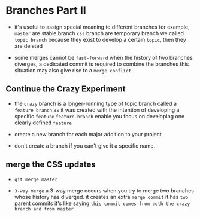 # Branches Part II

- it's useful to assign special meaning to different branches
  for example, `master` are stable branch
  `css` branch are temporary branch we called `topic branch`
  because they exist to develop a certain `topic`, then they are deleted

- some merges cannot be `fast-forward`
  when the history of two branches diverges, a dedicated commit is required to combine the branches
  this situation may also give rise to a `merge conflict`

## Continue the Crazy Experiment

- the `crazy` branch is a longer-running type of topic branch called a `feature branch`
  as it was created with the intention of developing a specific `feature`
  `feature branch` enable you focus on developing one clearly defined `feature`

- create a new branch for each major addition to your project
- don't create a branch if you can't give it a specific name.

## merge the CSS updates

- `git merge master`

- `3-way merge`
  a 3-way merge occurs when you try to merge two branches whose history has diverged.
  it creates an extra `merge commit`
  it has `two` parent commits
  it's like saying `this commit comes from both the crazy branch and from master`
